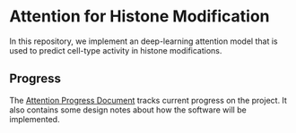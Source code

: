 # Attention for Histone Modification
In this repository, we implement an deep-learning attention model that is used to predict cell-type activity in histone modifications. 

## Progress
The [Attention Progress Document](https://docs.google.com/document/d/1Jbcxc8zcNPKMT17TuPbZVQDw7wNN1bQMUkOk7mi7xVQ/edit) tracks current progress on the project. It also contains some design notes about how the software will be implemented.  
